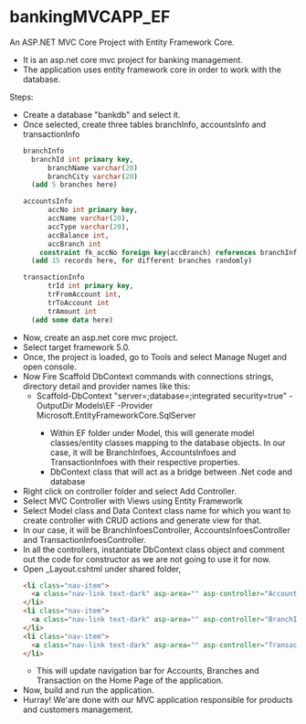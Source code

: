# bankingMVCAPP_EF

An ASP.NET MVC Core Project with Entity Framework Core.

- It is an asp.net core mvc project for banking management.
- The application uses entity framework core in order to work with the database.

Steps:
- Create a database "bankdb" and select it.
- Once selected, create three tables branchInfo, accountsInfo and transactionInfo
  ```sql
  branchInfo
    branchId int primary key,
		branchName varchar(20)
		branchCity varchar(20)
    (add 5 branches here)
  
  accountsInfo
		accNo int primary key,
		accName varchar(20),
		accType varchar(20),
		accBalance int,
		accBranch int
	  constraint fk_accNo foreign key(accBranch) references branchInfo
    (add 15 records here, for different branches randomly)
  
  transactionInfo
		trId int primary key,
		trFromAccount int,
		trToAccount int
		trAmount int
    (add some data here)

- Now, create an asp.net core mvc project.
- Select target framework 5.0.
- Once, the project is loaded, go to Tools and select Manage Nuget and open console.
- Now Fire Scaffold DbContext commands with connections strings, directory detail and provider names like this:
  - Scaffold-DbContext "server=<servername>;database=<dbname>;integrated security=true" -OutputDir Models\EF -Provider Microsoft.EntityFrameworkCore.SqlServer
    - Within EF folder under Model, this will generate model classes/entity classes mapping to the database objects. In our case, it will be BranchInfoes, AccountsInfoes and TransactionInfoes with their respective properties.
    - DbContext class that will act as a bridge between .Net code and database
- Right click on controller folder and select Add Controller.
- Select MVC Controller with Views using Entity Frameworlk
- Select Model class and Data Context class name for which you want to create controller with CRUD actions and generate view for that.
- In our case, it will be BranchInfoesController, AccountsInfoesController and TransactionInfoesController.
- In all the controllers, instantiate DbContext class object and comment out the code for constructor as we are not going to use it for now.
- Open _Layout.cshtml under shared folder,
  ```html
  <li class="nav-item">
    <a class="nav-link text-dark" asp-area="" asp-controller="AccountsInfoes" asp-action="Index">Accounts</a>
  </li>
  <li class="nav-item">
    <a class="nav-link text-dark" asp-area="" asp-controller="BranchInfoes" asp-action="Index">Branches</a>
  </li>
  <li class="nav-item">
    <a class="nav-link text-dark" asp-area="" asp-controller="TransactionInfo" asp-action="Index">Transaction</a>
  </li>
  ```
    - This will update navigation bar for Accounts, Branches and Transaction on the Home Page of the application.
- Now, build and run the application.
- Hurray! We'are done with our MVC application responsible for products and customers management.
 
